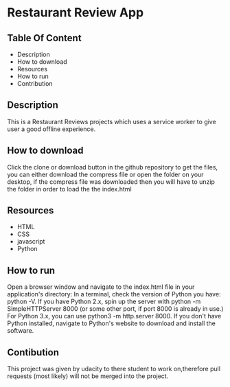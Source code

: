 # Restaurant Review App
 
## Table Of Content
* Description
* How to download
* Resources
* How to run
* Contribution

## Description
This is a Restaurant Reviews projects which uses a service worker to give user a good offline experience.

## How to download
   Click the clone or download button in the github repository to get the files, you can either download the compress file or open the   folder on your desktop, if the compress file was downloaded then you will have to unzip the folder in order to load the the index.html
   
## Resources
 * HTML
 * CSS
 * javascript
 * Python 
 
 ## How to run
Open a browser window and navigate to the index.html file in your application's directory: In a terminal, check the version of Python   you have: python -V. If you have Python 2.x, spin up the server with python -m SimpleHTTPServer 8000 (or some other port, if port 8000 is already in use.) For Python 3.x, you can use python3 -m http.server 8000. If you don't have Python installed, navigate to Python's website to download and install the software. 

## Contibution
This project was given by udacity to there student to work on,therefore pull requests (most likely) will not be merged into the project.
